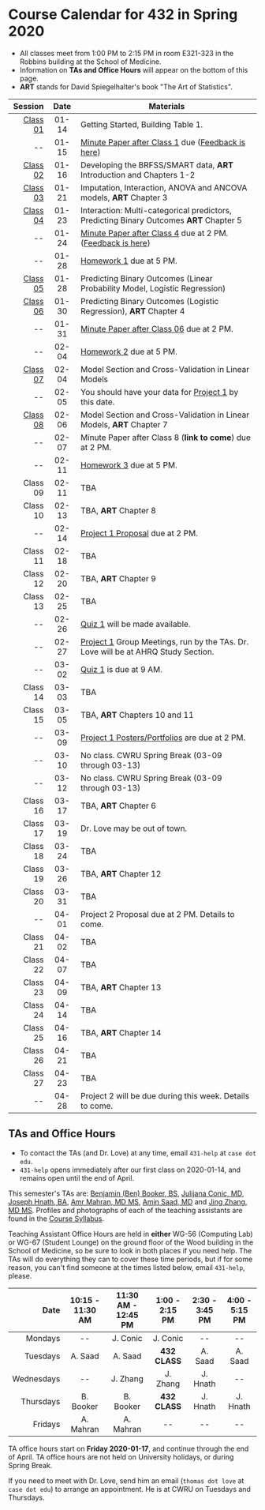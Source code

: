 # Course Calendar for 432 in Spring 2020

- All classes meet from 1:00 PM to 2:15 PM in room E321-323 in the Robbins building at the School of Medicine.
- Information on **TAs and Office Hours** will appear on the bottom of this page.
- **ART** stands for David Spiegelhalter's book "The Art of Statistics".

Session | Date | Materials 
--------: | :-----: | ----------------------------------------------------------------------
[Class 01](https://github.com/THOMASELOVE/2020-432/tree/master/classes/class01) | 01-14 | Getting Started, Building Table 1.
-- | 01-15 | [Minute Paper after Class 1](http://bit.ly/432-2020-minute-01) due ([Feedback is here](http://bit.ly/432-2020-minute-01-feedback))
[Class 02](https://github.com/THOMASELOVE/2020-432/tree/master/classes/class02) | 01-16 | Developing the BRFSS/SMART data, **ART** Introduction and Chapters 1-2
[Class 03](https://github.com/THOMASELOVE/2020-432/tree/master/classes/class03) | 01-21 | Imputation, Interaction, ANOVA and ANCOVA models, **ART** Chapter 3
[Class 04](https://github.com/THOMASELOVE/2020-432/tree/master/classes/class04) | 01-23 | Interaction: Multi-categorical predictors, Predicting Binary Outcomes **ART** Chapter 5
-- | 01-24 | [Minute Paper after Class 4](http://bit.ly/432-2020-minute-04) due at 2 PM. ([Feedback is here](http://bit.ly/432-2020-minute-04-feedback))
-- | 01-28 | [Homework 1](https://github.com/THOMASELOVE/2020-432/tree/master/homework/hw01) due at 5 PM.
[Class 05](https://github.com/THOMASELOVE/2020-432/tree/master/classes/class05) | 01-28 | Predicting Binary Outcomes (Linear Probability Model, Logistic Regression)
[Class 06](https://github.com/THOMASELOVE/2020-432/tree/master/classes/class06) | 01-30 | Predicting Binary Outcomes (Logistic Regression), **ART** Chapter 4
-- | 01-31 | [Minute Paper after Class 06](http://bit.ly/432-2020-minute-06) due at 2 PM.
-- | 02-04 | [Homework 2](https://github.com/THOMASELOVE/2020-432/tree/master/homework/hw02) due at 5 PM.
[Class 07](https://github.com/THOMASELOVE/2020-432/tree/master/classes/class07) | 02-04 | Model Section and Cross-Validation in Linear Models 
-- | 02-05 | You should have your data for [Project 1](https://github.com/THOMASELOVE/2020-432/tree/master/projects/project1) by this date.
[Class 08](https://github.com/THOMASELOVE/2020-432/tree/master/classes/class08) | 02-06 | Model Section and Cross-Validation in Linear Models, **ART** Chapter 7
-- | 02-07 | Minute Paper after Class 8 (**link to come**) due at 2 PM.
-- | 02-11 | [Homework 3](https://github.com/THOMASELOVE/2020-432/tree/master/homework/hw03) due at 5 PM.
Class 09 | 02-11 | TBA
Class 10 | 02-13 | TBA, **ART** Chapter 8
-- | 02-14 | [Project 1 Proposal](https://github.com/THOMASELOVE/2020-432/tree/master/projects/project1) due at 2 PM. 
Class 11 | 02-18 | TBA
Class 12 | 02-20 | TBA, **ART** Chapter 9
Class 13 | 02-25 | TBA
-- | 02-26 | [Quiz 1](https://github.com/THOMASELOVE/2020-432/tree/master/quizzes) will be made available.
-- | 02-27 | [Project 1](https://github.com/THOMASELOVE/2020-432/tree/master/projects/project1) Group Meetings, run by the TAs. Dr. Love will be at AHRQ Study Section.
-- | 03-02 | [Quiz 1](https://github.com/THOMASELOVE/2020-432/tree/master/quizzes) is due at 9 AM.
Class 14 | 03-03 | TBA
Class 15 | 03-05 | TBA, **ART** Chapters 10 and 11
-- | 03-09 | [Project 1 Posters/Portfolios](https://github.com/THOMASELOVE/2020-432/tree/master/projects/project1) are due at 2 PM.
-- | 03-10 | No class. CWRU Spring Break (03-09 through 03-13)
-- | 03-12 | No class. CWRU Spring Break (03-09 through 03-13)
Class 16 | 03-17 | TBA, **ART** Chapter 6
Class 17 | 03-19 | Dr. Love may be out of town.
Class 18 | 03-24 | TBA
Class 19 | 03-26 | TBA, **ART** Chapter 12
Class 20 | 03-31 | TBA
-- | 04-01 | Project 2 Proposal due at 2 PM. Details to come.
Class 21 | 04-02 | TBA
Class 22 | 04-07 | TBA
Class 23 | 04-09 | TBA, **ART** Chapter 13
Class 24 | 04-14 | TBA
Class 25 | 04-16 | TBA, **ART** Chapter 14
Class 26 | 04-21 | TBA
Class 27 | 04-23 | TBA
-- | 04-28 | Project 2 will be due during this week. Details to come.

## TAs and Office Hours

- To contact the TAs (and Dr. Love) at any time, email `431-help` at `case dot edu`.
- `431-help` opens immediately after our first class on 2020-01-14, and remains open until the end of April.

This semester's TAs are:  [Benjamin (Ben) Booker, BS](https://thomaselove.github.io/2020-432-syllabus/teaching-assistants.html), [Julijana Conic, MD](https://thomaselove.github.io/2020-432-syllabus/teaching-assistants.html), [Joseph Hnath, BA](https://thomaselove.github.io/2020-432-syllabus/teaching-assistants.html), [Amr Mahran, MD MS](https://thomaselove.github.io/2020-432-syllabus/teaching-assistants.html), [Amin Saad, MD](https://thomaselove.github.io/2020-432-syllabus/teaching-assistants.html) and [Jing Zhang, MD MS](https://thomaselove.github.io/2020-432-syllabus/teaching-assistants.html). Profiles and photographs of each of the teaching assistants are found in the [Course Syllabus](https://thomaselove.github.io/2020-432-syllabus/teaching-assistants.html).

Teaching Assistant Office Hours are held in **either** WG-56 (Computing Lab) or WG-67 (Student Lounge) on the ground floor of the Wood building in the School of Medicine, so be sure to look in both places if you need help. The TAs will do everything they can to cover these time periods, but if for some reason, you can't find someone at the times listed below, email `431-help`, please. 

Date | 10:15 - 11:30 AM | 11:30 AM - 12:45 PM | 1:00 - 2:15 PM | 2:30 - 3:45 PM | 4:00 - 5:15 PM
----------: | :--------: | :--------: | :--------: | :--------: | :--------:  
Mondays     | -- | J. Conic | J. Conic | -- | -- 
Tuesdays    | A. Saad | A. Saad | **432 CLASS** | A. Saad | A. Saad
Wednesdays  | -- | J. Zhang | J. Zhang | J. Hnath | -- 
Thursdays   | B. Booker | B. Booker | **432 CLASS** | J. Hnath | J. Hnath
Fridays     | A. Mahran | A. Mahran | -- | -- | -- 

TA office hours start on **Friday 2020-01-17**, and continue through the end of April. TA office hours are not held on University holidays, or during Spring Break. 

If you need to meet with Dr. Love, send him an email (`thomas dot love` at `case dot edu`) to arrange an appointment. He is at CWRU on Tuesdays and Thursdays.
